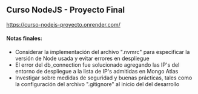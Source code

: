## Curso NodeJS - Proyecto Final
https://curso-nodejs-proyecto.onrender.com/

#### Notas finales:
- Considerar la implementación del archivo ".nvmrc" para especificar la versión de Node usada y evitar errores en despliegue
- El error del db_connection fue solucionado agregando las IP's del entorno de despliegue a la lista de IP's admitidas en Mongo Atlas
- Investigar sobre medidas de seguridad y buenas prácticas, tales como la configuración del archivo ".gitignore" al inicio del del desarrollo
